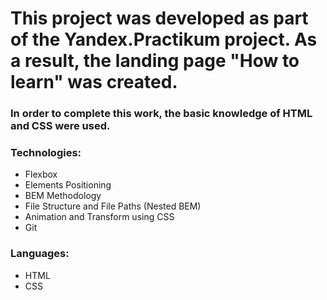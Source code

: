 # This project was developed as part of the Yandex.Practikum project. As a result, the landing page "How to learn" was created.


### In order to complete this work, the basic knowledge of HTML and CSS were used. 

### Technologies: 
* Flexbox 
* Elements Positioning 
* BEM Methodology 
* File Structure and File Paths (Nested BEM) 
* Animation and Transform using CSS 
* Git 


### Languages: 
* HTML 
* CSS 
 
